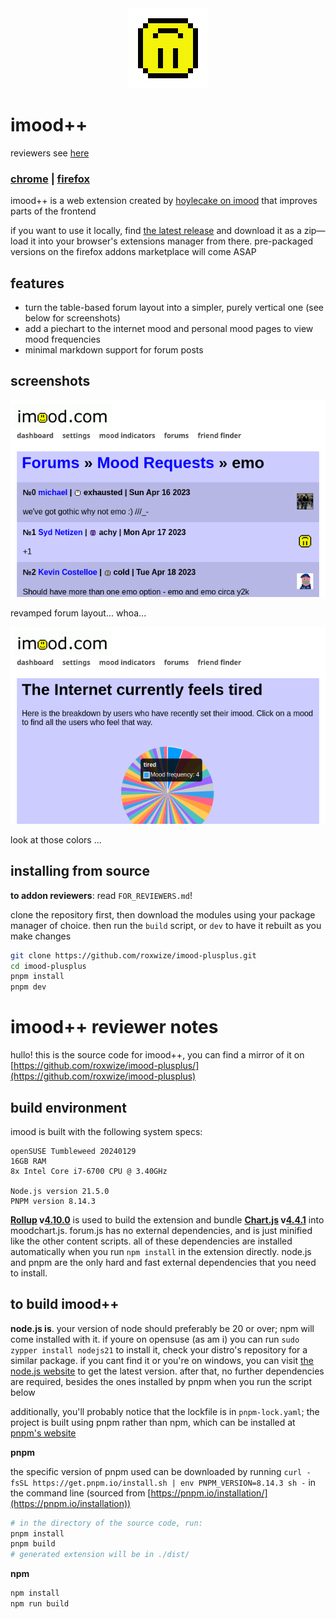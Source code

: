 <div style="text-align:center;"><img src="src/icons/icon128.png"></div>

# imood++

reviewers see [here](#imood-reviewer-notes)

### [chrome](https://chromewebstore.google.com/detail/imood++/oooolmgjjlfahaenjbdplplfljkabkmk) | [firefox](https://addons.mozilla.org/en-US/firefox/addon/imood-plusplus/)

imood++ is a web extension created by [hoylecake on imood](https://www.imood.com/users/hoylecake) that improves parts of the frontend

if you want to use it locally, find [the latest release](https://github.com/roxwize/imood-plusplus/releases) and download it as a zip&mdash; load it into your browser's extensions manager from there. pre-packaged versions on the firefox addons marketplace will come ASAP

## features

- turn the table-based forum layout into a simpler, purely vertical one (see below for screenshots)
- add a piechart to the internet mood and personal mood pages to view mood frequencies
- minimal markdown support for forum posts

## screenshots

![new forum layout](screenshots/forum.png)

revamped forum layout... whoa...

![cool pie chart](screenshots/moodchart.png)

look at those colors ...

## installing from source

**to addon reviewers**: read `FOR_REVIEWERS.md`!

clone the repository first, then download the modules using your package manager of choice. then run the `build` script, or `dev` to have it rebuilt as you make changes

```bash
git clone https://github.com/roxwize/imood-plusplus.git
cd imood-plusplus
pnpm install
pnpm dev
```

# imood++ reviewer notes

hullo! this is the source code for imood++, you can find a mirror of it on [https://github.com/roxwize/imood-plusplus/](https://github.com/roxwize/imood-plusplus)

## build environment

imood is built with the following system specs:

```
openSUSE Tumbleweed 20240129
16GB RAM
8x Intel Core i7-6700 CPU @ 3.40GHz

Node.js version 21.5.0
PNPM version 8.14.3
```

**[Rollup](https://rollupjs.org) v[4.10.0](https://github.com/rollup/rollup/tree/v4.10.0)** is used to build the extension and bundle **[Chart.js](https://www.chartjs.org) v[4.4.1](https://github.com/chartjs/Chart.js/tree/v4.4.1)** into moodchart.js. forum.js has no external dependencies, and is just minified like the other content scripts. all of these dependencies are installed automatically when you run `npm install` in the extension directly. node.js and pnpm are the only hard and fast external dependencies that you need to install.

## to build imood++

**node.js is**. your version of node should preferably be 20 or over; npm will come installed with it. if youre on opensuse (as am i) you can run `sudo zypper install nodejs21` to install it, check your distro's repository for a similar package. if you cant find it or you're on windows, you can visit [the node.js website](https://nodejs.org/en) to get the latest version. after that, no further dependencies are required, besides the ones installed by pnpm when you run the script below

additionally, you'll probably notice that the lockfile is in `pnpm-lock.yaml`; the project is built using pnpm rather than npm, which can be installed at [pnpm's website](https://pnpm.io)

**pnpm**

the specific version of pnpm used can be downloaded by running `curl -fsSL https://get.pnpm.io/install.sh | env PNPM_VERSION=8.14.3 sh -` in the command line (sourced from [https://pnpm.io/installation/](https://pnpm.io/installation))

```bash
# in the directory of the source code, run:
pnpm install
pnpm build
# generated extension will be in ./dist/
```

**npm**

```bash
npm install
npm run build
```
